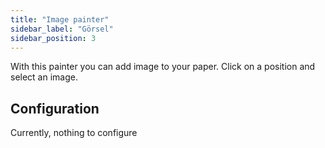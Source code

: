 ```yaml
---
title: "Image painter"
sidebar_label: "Görsel"
sidebar_position: 3
---
```


With this painter you can add image to your paper. Click on a position and select an image.

## Configuration

Currently, nothing to configure

